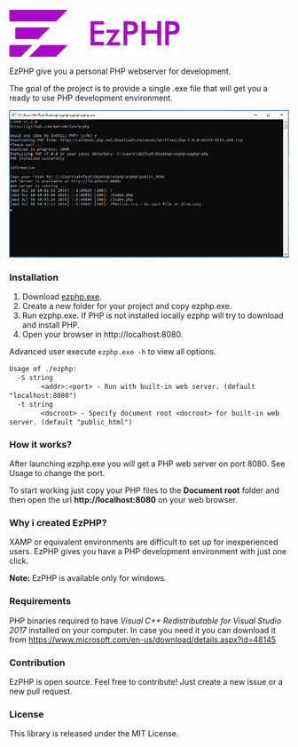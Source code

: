 ![EzPHP](logo/logotype.png "EzPHP")

EzPHP give you a personal PHP webserver for development. 

The goal of the project is to provide a single .exe file that will get you a ready to use PHP development environment.

![EzPHP](ezphp.png)

### Installation

1. Download [ezphp.exe](https://github.com/marcomilon/ezphp/releases/download/1.1.1/ezphp.exe).
2. Create a new folder for your project and copy ezphp.exe.
3. Run ezphp.exe. If PHP is not installed locally ezphp will try to download and install PHP.
4. Open your browser in http://localhost:8080. 

Advanced user execute `ezphp.exe -h` to view all options.

```
Usage of ./ezphp:
  -S string
        <addr>:<port> - Run with built-in web server. (default "localhost:8080")
  -t string
        <docroot> - Specify document root <docroot> for built-in web server. (default "public_html")
```

### How it works?

After launching ezphp.exe you will get a PHP web server on port 8080. See Usage to change the port. 

To start working just copy your PHP files to the **Document root** folder and then open the url **http://localhost:8080** on your web browser.

### Why i created EzPHP?

XAMP or equivalent environments are difficult to set up for inexperienced users. 
EzPHP gives you have a PHP development environment with just one click.

**Note:** EzPHP is available only for windows.

### Requirements

PHP binaries required to have *Visual C++ Redistributable for Visual Studio 2017* installed on your computer.
In case you need it you can download it from https://www.microsoft.com/en-us/download/details.aspx?id=48145

### Contribution

EzPHP is open source. Feel free to contribute! Just create a new issue or a new pull request.

### License

This library is released under the MIT License.

